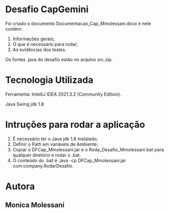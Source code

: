 # Desafio CapGemini

Foi criado o documento Documentacao_Cap_Mmolessani.docx e nele contém:
1) Informações gerais;
2) O que é necessário para rodar;
3) As evidências dos testes.

Os fontes .java do desafio estão no arquivo src.zip.

# Tecnologia Utilizada

Ferramenta: IntelliJ IDEA 2021.3.2 (Community Edition).

Java Swing jdk 1.8

# Intruções para rodar a aplicação

1)	É necessário ter o Java jdk 1.8 instalado;
2)	Definir o Path em variáveis de Ambiente;
3)	Copiar o DFCap_Mmolessani.jar e o Roda_Desafio_Mmolessani.bat para qualquer diretório e rodar o .bat.
4)	O conteúdo do .bat é: java -cp DFCap_Mmolessani.jar com.company.RodarDesafio.

# Autora

## Monica Molessani
